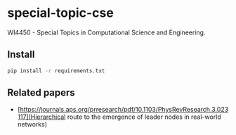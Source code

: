 # special-topic-cse

WI4450 - Special Topics in Computational Science and Engineering.

## Install

```sh
pip install -r requirements.txt
```

## Related papers

- [https://journals.aps.org/prresearch/pdf/10.1103/PhysRevResearch.3.023117](Hierarchical route to the emergence of leader nodes in real-world networks)
